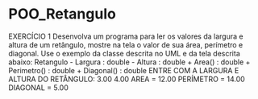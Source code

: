# POO_Retangulo
EXERCÍCIO 1 Desenvolva um programa para ler os valores da largura e altura de um retângulo, mostre na tela o valor de sua área, perímetro e diagonal. Use o exemplo da classe descrita no UML e da tela descrita abaixo: Retangulo - Largura : double - Altura : double + Area() : double + Perimetro() : double + Diagonal() : double ENTRE COM A LARGURA E ALTURA DO RETÂNGULO: 3.00 4.00 AREA = 12.00 PERÍMETRO = 14.00 DIAGONAL = 5.00
